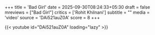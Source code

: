 +++
title = 'Bad Girl'
date = 2025-09-30T08:24:33+05:30
draft = false
mreviews = ["Bad Girl"]
critics = ['Rohit Khilnani']
subtitle = ""
media = 'video'
source = 'DAi521auZ0A'
score = 8
+++

{{< youtube id="DAi521auZ0A" loading="lazy" >}}

